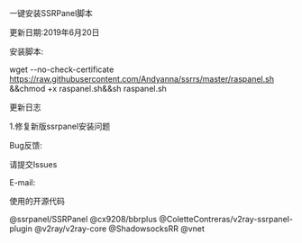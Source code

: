 一键安装SSRPanel脚本

更新日期:2019年6月20日

安装脚本:


wget --no-check-certificate https://raw.githubusercontent.com/Andyanna/ssrrs/master/raspanel.sh &&chmod +x raspanel.sh&&sh raspanel.sh
 
  
  

更新日志

1.修复新版ssrpanel安装问题

 
 

Bug反馈:


请提交Issues

E-mail:


 



 
 



使用的开源代码

@ssrpanel/SSRPanel
@cx9208/bbrplus
@ColetteContreras/v2ray-ssrpanel-plugin
@v2ray/v2ray-core
@ShadowsocksRR
@vnet
